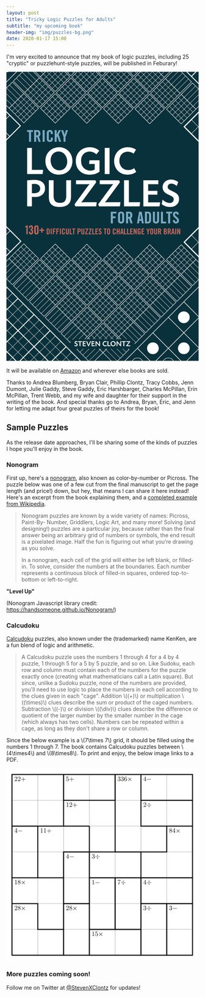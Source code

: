 ```yaml
---
layout: post
title: "Tricky Logic Puzzles for Adults"
subtitle: "my upcoming book"
header-img: "img/puzzles-bg.png"
date: 2020-01-17 15:00
---
```


I'm very excited to announce that my book of logic puzzles,
including 25 "cryptic" or puzzlehunt-style puzzles,
will be published in Feburary!

[![book](/img/2020book.jpg)](https://smile.amazon.com/Tricky-Logic-Puzzles-Adults-Difficult/dp/1646111451/)

It will be available on
[Amazon](https://smile.amazon.com/Tricky-Logic-Puzzles-Adults-Difficult/dp/1646111451/)
and wherever else books are sold.

Thanks to Andrea Blumberg, Bryan Clair, Phillip Clontz, Tracy Cobbs, Jenn Dumont, Julie Gaddy, Steve Gaddy, Eric Harshbarger, Charles McPillan, Erin McPillan, Trent Webb, and my wife and daughter for their support in the writing of the book. And special thanks go to Andrea, Bryan, Eric, and Jenn for letting me adapt four great puzzles of theirs for the book!

## Sample Puzzles

As the release date approaches, I'll be sharing some of the kinds of puzzles
I hope you'll enjoy in the book.

### Nonogram

First up, here's a
[nonogram](https://en.wikipedia.org/wiki/Nonogram), also known as
color-by-number or Picross. The puzzle below was one of a few
cut from the final manuscript to get
the page length (and price!) down, but hey, that means I can share it
here instead! Here's an excerpt from the book explaining them,
and a [completed example from Wikipedia](https://en.wikipedia.org/wiki/Nonogram#/media/File:Nonogram_wiki.svg).

> Nonogram puzzles are known by a wide variety of names: Picross, Paint-By-
> Number, Griddlers, Logic Art, and many more! Solving (and designing!)
> puzzles are a particular joy, because rather than the final answer being an
> arbitrary grid of numbers or symbols, the end result is a pixelated image. Half
> the fun is figuring out what you’re drawing as you solve.
> 
> In a nonogram, each cell of the grid will either be left blank, or filled-in. To solve,
> consider the numbers at the boundaries. Each number represents a continuous
> block of filled-in squares, ordered top-to-bottom or left-to-right.

**"Level Up"**

<canvas id="medium4" style="width:100%"></canvas>
<script src="https://handsomeone.github.io/Nonogram/nonogram.min.js"></script>
<script type="text/javascript">
new nonogram.Game(
[[3,1,3],[1,3,3,1],[3,1,2],[1,1,1,1],[3,1,2],[3,1,3,1],[1,3,3,1],[3,1,1],[2,1,1],[3,2,1],[2,4,1],[1,1,1,1,3],[15],[1,1,1,1,1,1,1],[1,1,1,1,1,1,1,1]],[[1,2,2,1],[2,4,3,2],[1,2,3,1,1],[1,3],[2,2,1,1],[4,4,2],[2,2,1,1],[4],[2,2,2,1,1],[3,4,2,2],[2,2,3,1],[1,2],[1,1,2,1],[13],[2,1]],
  'medium4', {'theme': {'filledColor': 'blue','isMeshed':true}}
);
</script>

(Nonogram Javascript library credit:
<https://handsomeone.github.io/Nonogram/>)

### Calcudoku

[Calcudoku](https://en.wikipedia.org/wiki/KenKen)
puzzles, also known under the (trademarked) name KenKen,
are a fun blend of logic and arithmetic.


> A Calcudoku puzzle uses the numbers 1 through 4 for a 4 by 4
> puzzle, 1 through 5 for a 5 by 5 puzzle, and so on.
> Like Sudoku, each row and column must contain each of the
> numbers for the puzzle exactly once (creating what
> mathematicians call a Latin square).
> But since, unlike a Sudoku puzzle, none of the numbers are
> provided, you'll need to use logic
> to place the numbers in each cell according to the clues
> given in each "cage". Addition \\((+)\\) or
> multiplication \\((\times)\\) clues describe the sum or product
> of the caged numbers. Subtraction \\((-)\\)
> or division
> \\((\\div)\\) clues describe the difference or quotient of the
> larger number by the smaller number in the cage
> (which always has two cells). Numbers can be repeated
> within a cage, as long as they don't share a row
> or column.

Since the below example is a \\(7\times 7\\) grid, it should
be filled using the numbers 1 through 7.
The book contains Calcudoku puzzles between
\\(4\times4\\) and \\(8\times8\\).
To print and enjoy, the below image links to a PDF.

[![calcudoku](/img/20200126/calcudoku.png)](/img/20200126/calcudoku.pdf)


### More puzzles coming soon!

Follow me on Twitter at
<a href="https://twitter.com/StevenXClontz">@StevenXClontz</a>
for updates!
